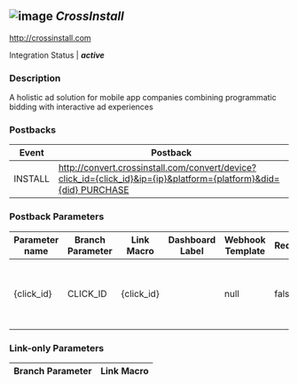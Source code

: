 ## ![image](https://cdn.branch.io/branch-assets/ad-partner-manager/cross_install_logo-1493241188265.png)	***CrossInstall***
http://crossinstall.com

Integration Status |  ***active***

###  Description
A holistic ad solution for mobile app companies combining programmatic bidding with interactive ad experiences

### Postbacks
Event | Postback
--- | ---
INSTALL | http://convert.crossinstall.com/convert/device?click_id={click_id}&ip={ip}&platform={platform}&did={did} PURCHASE | http://convert.crossinstall.com/convert/event?click_id={click_id}&event={event}&value={value} custom_event | http://convert.crossinstall.com/convert/event?click_id={click_id}&event={event} OPEN | http://convert.crossinstall.com/convert/event?click_id={click_id}&event={event}

### Postback Parameters
Parameter name | Branch Parameter | Link Macro | Dashboard Label | Webhook Template | Required | Description
--- | --- | --- | --- | --- | --- | --- 
{click_id} | CLICK_ID | {click_id} |  | null | false | This is the \sub\ value we passed you on the user's click. {ip} | IP_ADDRESS |  |  | null | false | The IP address of the user's mobile device. While the actual IP address is preferred, you may opt to pass an MD5 of the user's mobile device IP address if desired. md5(ip_address). {platform} | OS |  |  | null | false | May be one of the following |  iphone, ipad, ipod, android {did} | OS_DEVICE_ID |  |  | null | false | The advertisingIdentifier (aka IDFA) (iOS) or Android Advertising ID (Android). Improved conversion matching as well as being useful for you to receive reporting back from CrossInstall on your conversions. {event} | EVENT_NAME |  |  | null | false | Event Name {value} | PURCHASE_REVENUE |  |  | null | false | Purchase amount

### Link-only Parameters
Branch Parameter | Link Macro
--- | ---




